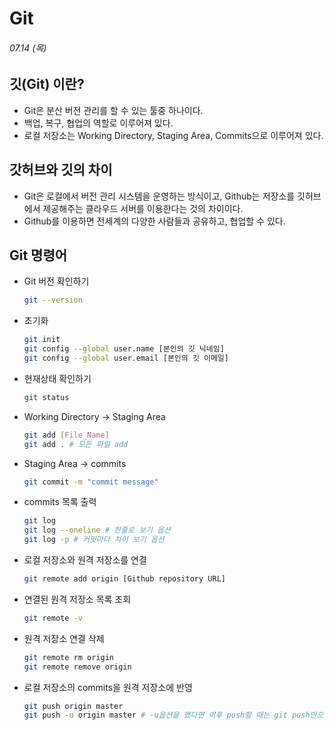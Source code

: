 # Git

###### 07.14 (목)

## 깃(Git) 이란?

- Git은 분산 버전 관리를 할 수 있는 툴중 하나이다.
- 백업, 복구, 협업의 역할로 이루어져 있다.
- 로컬 저장소는 Working Directory, Staging Area, Commits으로 이루어져 있다.

## 갓허브와 깃의 차이

- Git은 로컬에서 버전 관리 시스템을 운영하는 방식이고, Github는 저장소를 깃허브에서 제공해주는 클라우드 서버를 이용한다는 것의 차이이다.
- Github를 이용하면 전세계의 다양한 사람들과 공유하고, 협업할 수 있다.

## Git 명령어

- Git 버전 확인하기

  ```bash
  git --version
  ```

- 초기화

  ```bash
  git init
  git config --global user.name [본인의 깃 닉네임]
  git config --global user.email [본인의 깃 이메일]
  ```

- 현재상태 확인하기

  ```bash
  git status
  ```

- Working Directory -> Staging Area

  ```bash
  git add [File_Name]
  git add . # 모든 파일 add
  ```

- Staging Area -> commits

  ```bash
  git commit -m "commit message"
  ```

- commits 목록 출력

  ```bash
  git log
  git log --oneline # 한줄로 보기 옵션
  git log -p # 커밋마다 차이 보기 옵션
  ```

- 로컬 저장소와 원격 저장소를 연결

  ```bash
  git remote add origin [Github repository URL]
  ```

- 연결된 원격 저장소 목록 조회

  ```bash
  git remote -v
  ```

- 원격 저장소 연결 삭제

  ```bash
  git remote rm origin
  git remote remove origin
  ```

- 로컬 저장소의 commits을 원격 저장소에 반영

  ```bash
  git push origin master
  git push -u origin master # -u옵션을 했다면 이후 push할 때는 git push만으로도 가능
  ```
